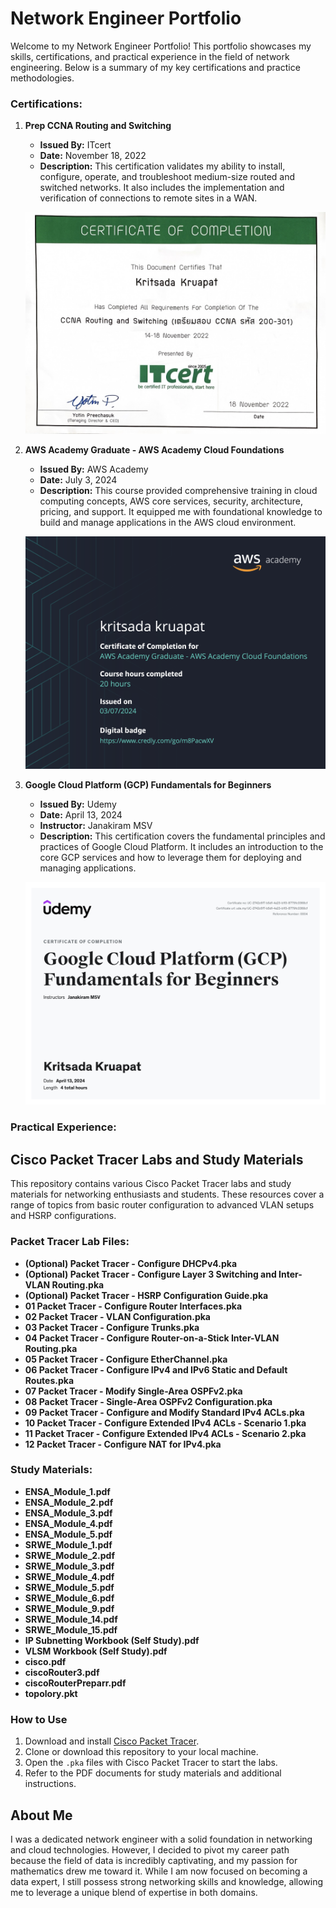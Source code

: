 # Network Engineer Portfolio

Welcome to my Network Engineer Portfolio! This portfolio showcases my skills, certifications, and practical experience in the field of network engineering. Below is a summary of my key certifications and practice methodologies.

### Certifications:

1. **Prep CCNA Routing and Switching**
   - **Issued By:** ITcert
   - **Date:** November 18, 2022
   - **Description:** This certification validates my ability to install, configure, operate, and troubleshoot medium-size routed and switched networks. It also includes the implementation and verification of connections to remote sites in a WAN.

   ![CCNA Certificate](networkCert/PrepCisco.jpg)

2. **AWS Academy Graduate - AWS Academy Cloud Foundations**
   - **Issued By:** AWS Academy
   - **Date:** July 3, 2024
   - **Description:** This course provided comprehensive training in cloud computing concepts, AWS core services, security, architecture, pricing, and support. It equipped me with foundational knowledge to build and manage applications in the AWS cloud environment.

   ![AWS Certificate](networkCert/kritsada.png)

3. **Google Cloud Platform (GCP) Fundamentals for Beginners**
   - **Issued By:** Udemy
   - **Date:** April 13, 2024
   - **Instructor:** Janakiram MSV
   - **Description:** This certification covers the fundamental principles and practices of Google Cloud Platform. It includes an introduction to the core GCP services and how to leverage them for deploying and managing applications.

   ![GCP Certificate](networkCert/UGoogleCloud.jpg)

### Practical Experience:

## Cisco Packet Tracer Labs and Study Materials
This repository contains various Cisco Packet Tracer labs and study materials for networking enthusiasts and students. These resources cover a range of topics from basic router configuration to advanced VLAN setups and HSRP configurations.

### Packet Tracer Lab Files:

- **(Optional) Packet Tracer - Configure DHCPv4.pka**
- **(Optional) Packet Tracer - Configure Layer 3 Switching and Inter-VLAN Routing.pka**
- **(Optional) Packet Tracer - HSRP Configuration Guide.pka**
- **01 Packet Tracer - Configure Router Interfaces.pka**
- **02 Packet Tracer - VLAN Configuration.pka**
- **03 Packet Tracer - Configure Trunks.pka**
- **04 Packet Tracer - Configure Router-on-a-Stick Inter-VLAN Routing.pka**
- **05 Packet Tracer - Configure EtherChannel.pka**
- **06 Packet Tracer - Configure IPv4 and IPv6 Static and Default Routes.pka**
- **07 Packet Tracer - Modify Single-Area OSPFv2.pka**
- **08 Packet Tracer - Single-Area OSPFv2 Configuration.pka**
- **09 Packet Tracer - Configure and Modify Standard IPv4 ACLs.pka**
- **10 Packet Tracer - Configure Extended IPv4 ACLs - Scenario 1.pka**
- **11 Packet Tracer - Configure Extended IPv4 ACLs - Scenario 2.pka**
- **12 Packet Tracer - Configure NAT for IPv4.pka**

### Study Materials:

- **ENSA_Module_1.pdf**
- **ENSA_Module_2.pdf**
- **ENSA_Module_3.pdf**
- **ENSA_Module_4.pdf**
- **ENSA_Module_5.pdf**
- **SRWE_Module_1.pdf**
- **SRWE_Module_2.pdf**
- **SRWE_Module_3.pdf**
- **SRWE_Module_4.pdf**
- **SRWE_Module_5.pdf**
- **SRWE_Module_6.pdf**
- **SRWE_Module_9.pdf**
- **SRWE_Module_14.pdf**
- **SRWE_Module_15.pdf**
- **IP Subnetting Workbook (Self Study).pdf**
- **VLSM Workbook (Self Study).pdf**
- **cisco.pdf**
- **ciscoRouter3.pdf**
- **ciscoRouterPreparr.pdf**
- **topolory.pkt**

### How to Use

1. Download and install [Cisco Packet Tracer](https://www.netacad.com/courses/packet-tracer).
2. Clone or download this repository to your local machine.
3. Open the `.pka` files with Cisco Packet Tracer to start the labs.
4. Refer to the PDF documents for study materials and additional instructions.

## About Me

I was a dedicated network engineer with a solid foundation in networking and cloud technologies. However, I decided to pivot my career path because the field of data is incredibly captivating, and my passion for mathematics drew me toward it. While I am now focused on becoming a data expert, I still possess strong networking skills and knowledge, allowing me to leverage a unique blend of expertise in both domains.
